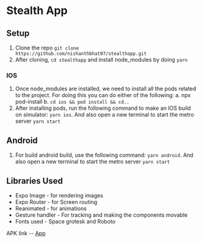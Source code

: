 # Stealth App

## Setup
1. Clone the repo `git clone https://github.com/nishanthbhat07/stealthapp.git`
2. After cloning, `cd stealthapp` and install node_modules by doing `yarn`

###  IOS
1. Once node_modules are installed, we need to install all the pods related to the project. For doing this you can do either of the following:
	a. npx pod-install
	b. `cd ios && pod install && cd..`
2. After installing pods, run the following command to make an IOS build on simulator: `yarn ios`. And also open a new terminal to start the metro server `yarn start`

## Android
1. For build android build, use the following command: `yarn android`. And also open a new terminal to start the metro server `yarn start`


## Libraries Used
- Expo Image -  for rendering images
- Expo Router - for Screen routing
- Reanimated -  for animations
- Gesture handler - For tracking and making the components movable
- Fonts used - Space grotesk and Roboto

APK link --   [App](https://drive.google.com/file/d/1rimYGH91Q8XHvntOc1AkfLZRCfQ60OFt/view?usp=sharing)
